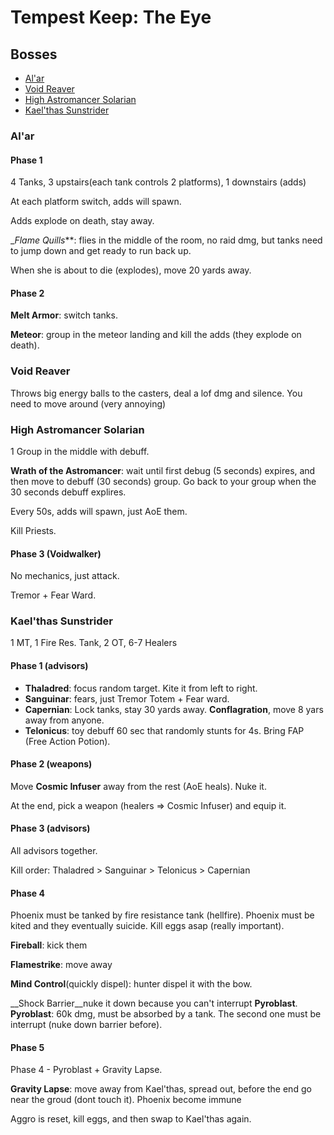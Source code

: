# Tempest Keep: The Eye

## Bosses

- [Al'ar](#Al'ar)
- [Void Reaver](#Void-Reaver)
- [High Astromancer Solarian](#High-Astromancer-Solarian)
- [Kael'thas Sunstrider](#Kael'thas-Sunstrider)

### Al'ar

#### Phase 1

4 Tanks, 3 upstairs(each tank controls 2 platforms), 1 downstairs (adds)

At each platform switch, adds will spawn.

Adds explode on death, stay away.

__Flame Quills_**: flies in the middle of the room, no raid dmg, but tanks need to jump down and get ready to run back up.

When she is about to die (explodes), move 20 yards away.

#### Phase 2

__Melt Armor__: switch tanks.

__Meteor__: group in the meteor landing and kill the adds (they explode on death).

### Void Reaver

Throws big energy balls to the casters, deal a lof dmg and silence. You need to move around (very annoying)

### High Astromancer Solarian

1 Group in the middle with debuff.

__Wrath of the Astromancer__: wait until first debug (5 seconds) expires, and then move to debuff (30 seconds) group. Go back to your group when the 30 seconds debuff explires.

Every 50s, adds will spawn, just AoE them.

Kill Priests.

#### Phase 3 (Voidwalker)

No mechanics, just attack.

Tremor + Fear Ward.

### Kael'thas Sunstrider

1 MT, 1 Fire Res. Tank, 2 OT, 6-7 Healers

#### Phase 1 (advisors)

- __Thaladred__: focus random target. Kite it from left to right.
- __Sanguinar__: fears, just Tremor Totem + Fear ward.
- __Capernian__: Lock tanks, stay 30 yards away. __Conflagration__, move 8 yars away from anyone.
- __Telonicus__: toy debuff 60 sec that randomly stunts for 4s. Bring FAP (Free Action Potion).

#### Phase 2 (weapons)

Move __Cosmic Infuser__ away from the rest (AoE heals). Nuke it.

At the end, pick a weapon (healers => Cosmic Infuser) and equip it.

#### Phase 3 (advisors)

All advisors together.

Kill order: Thaladred > Sanguinar > Telonicus > Capernian

#### Phase 4

Phoenix must be tanked by fire resistance tank (hellfire). Phoenix must be kited and they eventually suicide. Kill eggs asap (really important).

__Fireball__: kick them

__Flamestrike__: move away

__Mind Control__(quickly dispel): hunter dispel it with the bow.

__Shock Barrier__nuke it down because you can't interrupt __Pyroblast__. __Pyroblast__: 60k dmg, must be absorbed by a tank. The second one must be interrupt (nuke down barrier before).

#### Phase 5

Phase 4 - Pyroblast + Gravity Lapse.

__Gravity Lapse__: move away from Kael'thas, spread out, before the end go near the groud (dont touch it). Phoenix become immune

Aggro is reset, kill eggs, and then swap to Kael'thas again.
